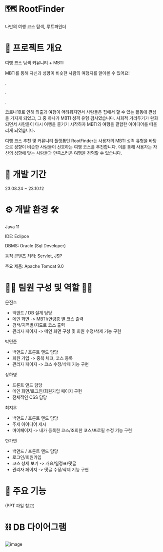 # 🗺️ RootFinder 
나만의 여행 코스 탐색, 루트파인더

# 📖 프로젝트 개요
여행 코스 탐색 커뮤니티 + MBTI


MBTI를 통해 자신과 성향이 비슷한 사람의 여행지를 알아볼 수 있어요!


.


.


.

코로나19로 인해 외출과 여행이 어려워지면서 사람들은 집에서 할 수 있는 활동에 관심을 가지게 되었고, 그 중 하나가 MBTI 성격 유형 검사였습니다. 
사회적 거리두기가 완화되면서 사람들이 다시 여행을 즐기기 시작하자 MBTI와 여행을 결합한 아이디어를 떠올리게 되었습니다.


여행 코스 추천 및 커뮤니티 플랫폼인 RootFinder는 사용자의 MBTI 성격 유형을 바탕으로
성향이 비슷한 사람들이 선호하는 여행 코스를 추천합니다. 
이를 통해 사용자는 자신의 성향에 맞는 사람들과 만족스러운 여행을 경험할 수 있습니다.


# 📆 개발 기간
23.08.24 ~ 23.10.12

# ⚙️ 개발 환경 🛠️
Java 11


IDE: Eclipce


DBMS: Oracle (Sql Developer)


동적 콘텐츠 처리: Servlet, JSP


주요 제품: Apache Tomcat 9.0


# 👩‍💻 팀원 구성 및 역할 👨‍💻
문진호
- 백앤드 / DB 설계 담당
- 메인 화면 -> MBTI/연령층 별 코스 출력
- 검색/지역별/지도로 코스 출력
- 관리자 페이지 -> 메인 화면 구성 및 회원 수정/삭제 기능 구현

박민준
- 백앤드 / 프론트 앤드 담당
- 회원 가입 -> 중복 체크, 코스 등록
- 관리자 페이지 -> 코스 수정/삭제 기능 구현

장하영
- 프론트 앤드 담당
- 메인 화면/로그인/회원가입 페이지 구현
- 전체적인 CSS 담당

최지우
- 백앤드 / 프론트 앤드 담당
- 주제 아이디어 제시
- 마이페이지 -> 내가 등록한 코스/조회한 코스/프로필 수정 기능 구현

한가연
- 백앤드 / 프론트 앤드 담당
- 로그인/회원가입
- 코스 상세 보기 -> 개요/일정표/댓글
- 관리자 페이지 -> 댓글 수정/삭제 기능 구현

# 📌 주요 기능
(PPT 파일 참고)


# ⛓ DB 다이어그램
![image](https://github.com/user-attachments/assets/70b748f5-106d-4155-bb3a-08a3997c0888)

